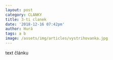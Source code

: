 ```yaml
---
layout: post
category: CLANKY
title: 3-ti clanek
date: '2018-12-16 07:42pm'
author: Hurá
tags: a b
image: /assets/img/articles/vystrihovanka.jpg
---
```

text článku
